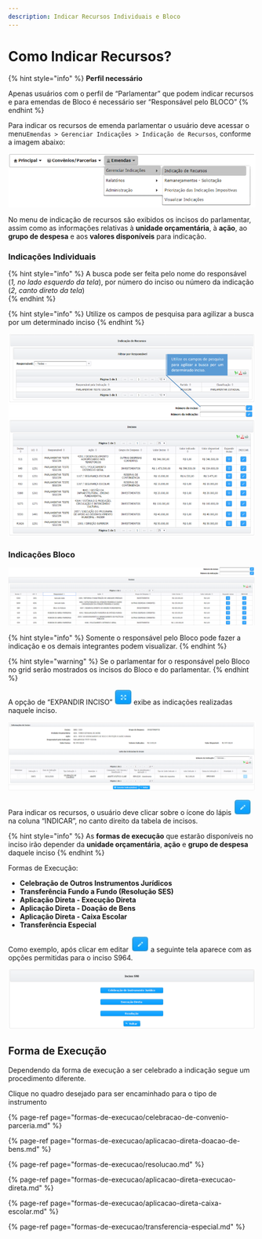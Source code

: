 ```yaml
---
description: Indicar Recursos Individuais e Bloco
---
```


# Como Indicar Recursos?

{% hint style="info" %}
**Perfil necessário**

Apenas usuários com o perfil de “Parlamentar” que podem indicar recursos e para emendas de Bloco é necessário ser “Responsável pelo BLOCO”
{% endhint %}

Para indicar os recursos de emenda parlamentar o usuário deve acessar o menu`Emendas > Gerenciar Indicações > Indicação de Recursos`, conforme a imagem abaixo:

![](../.gitbook/assets/0%20%287%29.png)

No menu de indicação de recursos são exibidos os incisos do parlamentar, assim como as informações relativas à **unidade orçamentária**, à **ação**, ao **grupo de despesa** e aos **valores disponíveis** para indicação. 

### Indicações Individuais

{% hint style="info" %}
A busca pode ser feita pelo nome do responsável \(_1, no lado esquerdo da tela_\), por número do inciso ou número da indicação \(_2, canto direto da tela_\)  
{% endhint %}

{% hint style="info" %}
Utilize os campos de pesquisa para agilizar a busca por um determinado inciso
{% endhint %}

![](../.gitbook/assets/image%20%28180%29.png)

### **Indicações Bloco**

![Rela&#xE7;&#xE3;o de Inciso do Parlamentar e do Bloco](../.gitbook/assets/inciso_bloco.png)

{% hint style="info" %}
Somente o responsável pelo Bloco pode fazer a indicação e os demais integrantes podem visualizar.
{% endhint %}

{% hint style="warning" %}
Se o parlamentar for o responsável pelo Bloco no grid serão mostrados os incisos do Bloco e do parlamentar.
{% endhint %}

A opção de “EXPANDIR INCISO” ![](../.gitbook/assets/icone_expandir.jpg) exibe as indicações realizadas naquele inciso.

![Lista das indica&#xE7;&#xF5;es por inciso](../.gitbook/assets/indicacoes_por_inciso.PNG)

Para indicar os recursos, o usuário deve clicar sobre o ícone do lápis ![](../.gitbook/assets/icone_lapis.jpg) na coluna “INDICAR”, no canto direito da tabela de incisos. 

{% hint style="info" %}
As **formas de execução** que estarão disponíveis no inciso irão depender da **unidade orçamentária**, **ação** e **grupo de despesa** daquele inciso
{% endhint %}

Formas de Execução: 

* **Celebração de Outros Instrumentos Jurídicos**
* **Transferência Fundo a Fundo \(Resolução SES\)**
* **Aplicação Direta - Execução Direta**
* **Aplicação Direta - Doação de Bens**
* **Aplicação Direta - Caixa Escolar**
* **Transferência Especial**

Como exemplo, após clicar em editar ![](../.gitbook/assets/icone_lapis.jpg) a seguinte tela aparece com as opções permitidas para o inciso S964.

![](../.gitbook/assets/image%20%28178%29.png)

## Forma de Execução

Dependendo da forma de execução a ser celebrado a indicação segue um procedimento diferente.

Clique no quadro desejado para ser encaminhado para o tipo de instrumento

{% page-ref page="formas-de-execucao/celebracao-de-convenio-parceria.md" %}

{% page-ref page="formas-de-execucao/aplicacao-direta-doacao-de-bens.md" %}

{% page-ref page="formas-de-execucao/resolucao.md" %}

{% page-ref page="formas-de-execucao/aplicacao-direta-execucao-direta.md" %}

{% page-ref page="formas-de-execucao/aplicacao-direta-caixa-escolar.md" %}

{% page-ref page="formas-de-execucao/transferencia-especial.md" %}



